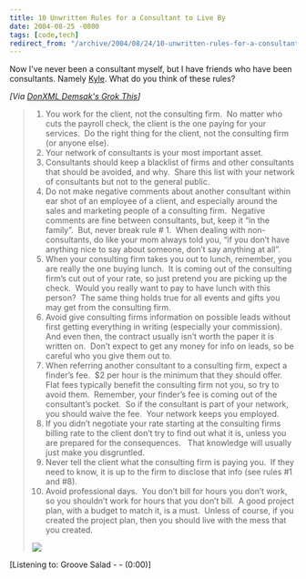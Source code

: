```yaml
---
title: 10 Unwritten Rules for a Consultant to Live By
date: 2004-08-25 -0800
tags: [code,tech]
redirect_from: "/archive/2004/08/24/10-unwritten-rules-for-a-consultant-to-live-by.aspx/"
---
```


Now I've never been a consultant myself, but I have friends who have
been consultants. Namely
[Kyle](http://koba.europe.webmatrixhosting.net/). What do you think of
these rules?

*[Via [DonXML Demsak's Grok
This](http://donxml.com/allthingstechie/archive/2004/08/26/1231.aspx)]*

> 1.  You work for the client, not the consulting firm.  No matter who
>     cuts the payroll check, the client is the one paying for your
>     services.  Do the right thing for the client, not the consulting
>     firm (or anyone else).
> 2.  Your network of consultants is your most important asset.
> 3.  Consultants should keep a blacklist of firms and other consultants
>     that should be avoided, and why.  Share this list with your
>     network of consultants but not to the general public.
> 4.  Do not make negative comments about another consultant within ear
>     shot of an employee of a client, and especially around the sales
>     and marketing people of a consulting firm.  Negative comments are
>     fine between consultants, but, keep it “in the family”.  But,
>     never break rule \# 1.  When dealing with non-consultants, do like
>     your mom always told you, “if you don’t have anything nice to say
>     about someone, don’t say anything at all”.
> 5.  When your consulting firm takes you out to lunch, remember, you
>     are really the one buying lunch.  It is coming out of the
>     consulting firm’s cut out of your rate, so just pretend you are
>     picking up the check.  Would you really want to pay to have lunch
>     with this person?  The same thing holds true for all events and
>     gifts you may get from the consulting firm.
> 6.  Avoid give consulting firms information on possible leads without
>     first getting everything in writing (especially your commission). 
>     And even then, the contract usually isn’t worth the paper it is
>     written on.  Don’t expect to get any money for info on leads, so
>     be careful who you give them out to.
> 7.  When referring another consultant to a consulting firm, expect a
>     finder’s fee.  \$2 per hour is the minimum that they should
>     offer.  Flat fees typically benefit the consulting firm not you,
>     so try to avoid them.  Remember, your finder’s fee is coming out
>     of the consultant’s pocket.  So if the consultant is part of your
>     network, you should waive the fee.  Your network keeps you
>     employed.
> 8.  If you didn’t negotiate your rate starting at the consulting firms
>     billing rate to the client don’t try to find out what it is,
>     unless you are prepared for the consequences.   That knowledge
>     will usually just make you disgruntled.
> 9.  Never tell the client what the consulting firm is paying you.  If
>     they need to know, it is up to the firm to disclose that info (see
>     rules \#1 and \#8).
> 10. Avoid professional days.  You don’t bill for hours you don’t work,
>     so you shouldn’t work for hours that you don’t bill.  A good
>     project plan, with a budget to match it, is a must.  Unless of
>     course, if you created the project plan, then you should live with
>     the mess that you created.
>
> ![](http://donxml.com/allthingstechie/aggbug/1231.aspx)

[Listening to: Groove Salad - - (0:00)]

